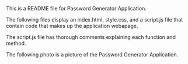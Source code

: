 This is a README file for Password Generator Application.

The following files display an index.html, style.css, and a script.js file that contain code that makes up the application webapage.

The script.js file has thorough comments explaining each function and method.

The following photo is a picture of the Password Generator Application.
